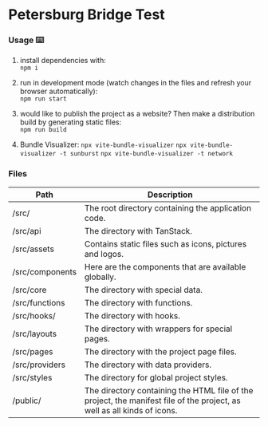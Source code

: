 # Petersburg Bridge Test

### Usage ⌨️

1. install dependencies with:  
   `npm i`

2. run in development mode (watch changes in the files and refresh your browser automatically):  
   `npm run start`

3. would like to publish the project as a website? Then make a distribution build by generating static files:  
   `npm run build`

4. Bundle Visualizer:
   `npx vite-bundle-visualizer`
   `npx vite-bundle-visualizer -t sunburst`
   `npx vite-bundle-visualizer -t network`

### Files

| Path            | Description                                                                          |
| --------------- | ------------------------------------------------------------------------------------ |
| /src/           | The root directory containing the application code.                                                 |
| /src/api        | The directory with TanStack.                                                                    |
| /src/assets     | Contains static files such as icons, pictures and logos.                     |
| /src/components | Here are the components that are available globally.                          |
| /src/core       | The directory with special data.                                                           |
| /src/functions  | The directory with functions.                                                                 |
| /src/hooks/     | The directory with hooks.                                                                    |
| /src/layouts    | The directory with wrappers for special pages.                                              |
| /src/pages      | The directory with the project page files.                                                   |
| /src/providers  | The directory with data providers.                                                       |
| /src/styles     | The directory for global project styles.                                               |
| /public/        | The directory containing the HTML file of the project, the manifest file of the project, as well as all kinds of icons. |
